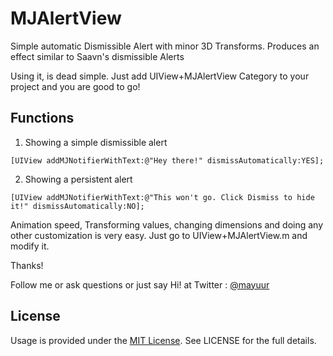 # MJAlertView
Simple automatic Dismissible Alert with minor 3D Transforms. Produces an effect similar to Saavn's dismissible Alerts

Using it, is dead simple. Just add UIView+MJAlertView Category to your project and you are good to go!

## Functions

1. Showing a simple dismissible alert
```
[UIView addMJNotifierWithText:@"Hey there!" dismissAutomatically:YES];
```

2. Showing a persistent alert
```
[UIView addMJNotifierWithText:@"This won't go. Click Dismiss to hide it!" dismissAutomatically:NO];
```

Animation speed, Transforming values, changing dimensions and doing any other customization is very easy. Just go to UIView+MJAlertView.m and modify it. 


Thanks!

Follow me or ask questions or just say Hi! at Twitter : <a href="https://twitter.com/mayuur" target="_blank">@mayuur</a>

## License

Usage is provided under the [MIT License](http://opensource.org/licenses/mit-license.php).  See LICENSE for the full details.
